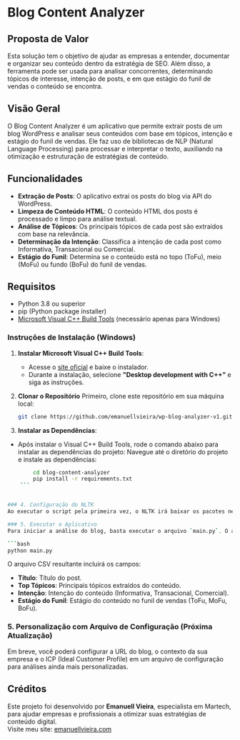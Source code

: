# Blog Content Analyzer

## Proposta de Valor
Esta solução tem o objetivo de ajudar as empresas a entender, documentar e organizar seu conteúdo dentro da estratégia de SEO. Além disso, a ferramenta pode ser usada para analisar concorrentes, determinando tópicos de interesse, intenção de posts, e em que estágio do funil de vendas o conteúdo se encontra.

## Visão Geral
O Blog Content Analyzer é um aplicativo que permite extrair posts de um blog WordPress e analisar seus conteúdos com base em tópicos, intenção e estágio do funil de vendas. Ele faz uso de bibliotecas de NLP (Natural Language Processing) para processar e interpretar o texto, auxiliando na otimização e estruturação de estratégias de conteúdo.

## Funcionalidades
- **Extração de Posts**: O aplicativo extrai os posts do blog via API do WordPress.
- **Limpeza de Conteúdo HTML**: O conteúdo HTML dos posts é processado e limpo para análise textual.
- **Análise de Tópicos**: Os principais tópicos de cada post são extraídos com base na relevância.
- **Determinação da Intenção**: Classifica a intenção de cada post como Informativa, Transacional ou Comercial.
- **Estágio do Funil**: Determina se o conteúdo está no topo (ToFu), meio (MoFu) ou fundo (BoFu) do funil de vendas.

## Requisitos

- Python 3.8 ou superior
- pip (Python package installer)
- [Microsoft Visual C++ Build Tools](https://visualstudio.microsoft.com/visual-cpp-build-tools/) (necessário apenas para Windows)

### Instruções de Instalação (Windows)

1. **Instalar Microsoft Visual C++ Build Tools**:
   - Acesse o [site oficial](https://visualstudio.microsoft.com/visual-cpp-build-tools/) e baixe o instalador.
   - Durante a instalação, selecione **"Desktop development with C++"** e siga as instruções.

2. **Clonar o Repositório**
    Primeiro, clone este repositório em sua máquina local:
    ```bash
    git clone https://github.com/emanuellvieira/wp-blog-analyzer-v1.git
    ```

3. **Instalar as Dependências**:
- Após instalar o Visual C++ Build Tools, rode o comando abaixo para instalar as dependências do projeto:
Navegue até o diretório do projeto e instale as dependências:
```bash
        cd blog-content-analyzer
        pip install -r requirements.txt
    ```


### 4. Configuração do NLTK
Ao executar o script pela primeira vez, o NLTK irá baixar os pacotes necessários, como `stopwords` e `punkt`.

### 5. Executar o Aplicativo
Para iniciar a análise do blog, basta executar o arquivo `main.py`. O app vai extrair todos os posts do blog e gerar o arquivo `output.csv` com os resultados da análise.

```bash
python main.py
```

O arquivo CSV resultante incluirá os campos:
- **Título**: Título do post.
- **Top Tópicos**: Principais tópicos extraídos do conteúdo.
- **Intenção**: Intenção do conteúdo (Informativa, Transacional, Comercial).
- **Estágio do Funil**: Estágio do conteúdo no funil de vendas (ToFu, MoFu, BoFu).

### 5. Personalização com Arquivo de Configuração (Próxima Atualização)
Em breve, você poderá configurar a URL do blog, o contexto da sua empresa e o ICP (Ideal Customer Profile) em um arquivo de configuração para análises ainda mais personalizadas.

## Créditos
Este projeto foi desenvolvido por **Emanuell Vieira**, especialista em Martech, para ajudar empresas e profissionais a otimizar suas estratégias de conteúdo digital.  
Visite meu site: [emanuellvieira.com](https://emanuellvieira.com)
